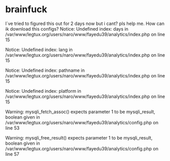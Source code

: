 # brainfuck
I´ve tried to figured this out for 2 days now but i cant? pls help me. How can ik download this configs?
Notice: Undefined index: days in /var/www/legtux.org/users/naro/www/fayedu39/analytics/index.php on line 15

Notice: Undefined index: lang in /var/www/legtux.org/users/naro/www/fayedu39/analytics/index.php on line 15

Notice: Undefined index: pathname in /var/www/legtux.org/users/naro/www/fayedu39/analytics/index.php on line 15

Notice: Undefined index: platform in /var/www/legtux.org/users/naro/www/fayedu39/analytics/index.php on line 15

Warning: mysqli_fetch_assoc() expects parameter 1 to be mysqli_result, boolean given in /var/www/legtux.org/users/naro/www/fayedu39/analytics/config.php on line 53

Warning: mysqli_free_result() expects parameter 1 to be mysqli_result, boolean given in /var/www/legtux.org/users/naro/www/fayedu39/analytics/config.php on line 57
